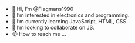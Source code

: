 - 👋 Hi, I’m @Flagmans1990
- 👀 I’m interested in electronics and programming.
- 🌱 I’m currently learning JavaScript, HTML, CSS.
- 💞️ I’m looking to collaborate on JS.
- 📫 How to reach me ...

<!---
Flagmans1990/Flagmans1990 is a ✨ special ✨ repository because its `README.md` (this file) appears on your GitHub profile.
You can click the Preview link to take a look at your changes.
--->
